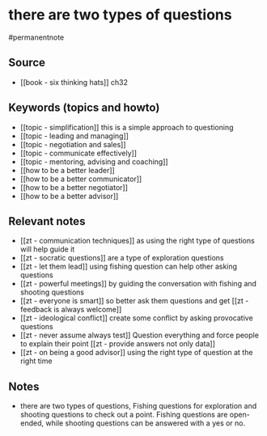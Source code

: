 # there are two types of questions

#permanentnote

## Source
- [[book - six thinking hats]] ch32

## Keywords (topics and howto)
- [[topic - simplification]] this is a simple approach to questioning 
- [[topic - leading and managing]] 
- [[topic - negotiation and sales]]
- [[topic - communicate effectively]]
- [[topic - mentoring, advising and coaching]]
- [[how to be a better leader]]
- [[how to be a better communicator]]
- [[how to be a better negotiator]]
- [[how to be a better advisor]]


## Relevant notes
- [[zt - communication techniques]] as using the right type of questions will help guide it
- [[zt - socratic questions]] are a type of exploration questions
- [[zt - let them lead]] using fishing question can help other asking questions
- [[zt - powerful meetings]] by guiding the conversation with fishing and shooting questions
- [[zt - everyone is smart]] so better ask them questions and get [[zt - feedback is always welcome]]
- [[zt - ideological conflict]] create some conflict by asking provocative questions
- [[zt - never assume always test]] Question everything and force people to explain their point [[zt - provide answers not only data]]
- [[zt - on being a good advisor]] using the right type of question at the right time

## Notes
- there are two types of questions, Fishing questions for exploration and shooting questions to check out a point. Fishing questions are open-ended, while shooting questions can be answered with a yes or no.